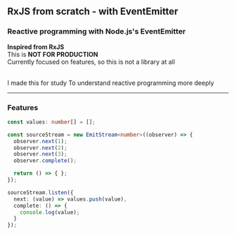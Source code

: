 ## RxJS from scratch - with EventEmitter

### Reactive programming with Node.js's EventEmitter

**Inspired from RxJS**    
This is **NOT FOR PRODUCTION**  
Currently focused on features, so this is not a library at all  

<br>
I made this for study  
To understand reactive programming more deeply  

<br>

---

### Features

```typescript
const values: number[] = [];

const sourceStream = new EmitStream<number>((observer) => {
  observer.next(1);
  observer.next(2);
  observer.next(3);
  observer.complete();

  return () => { };
});

sourceStream.listen({
  next: (value) => values.push(value),
  complete: () => {
    console.log(value);
  }
});
```
